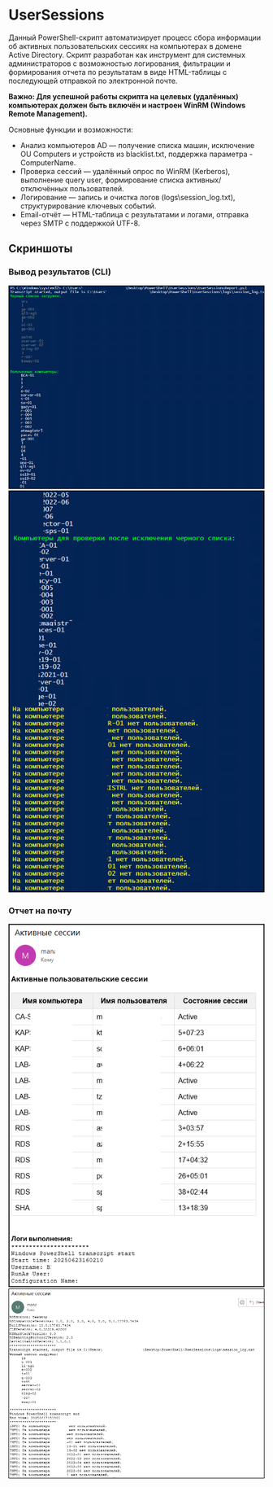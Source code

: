 # UserSessions
Данный PowerShell-скрипт автоматизирует процесс сбора информации об активных пользовательских сессиях на компьютерах в домене Active Directory. 
Скрипт разработан как инструмент для системных администраторов с возможностью логирования, фильтрации и формирования отчета по результатам в виде HTML-таблицы с последующей отправкой по электронной почте.

<b>Важно: Для успешной работы скрипта на целевых (удалённых) компьютерах должен быть включён и настроен WinRM (Windows Remote Management).</b>

Основные функции и возможности:
- Анализ компьютеров AD — получение списка машин, исключение OU Computers и устройств из blacklist.txt, поддержка параметра -ComputerName.
- Проверка сессий — удалённый опрос по WinRM (Kerberos), выполнение query user, формирование списка активных/отключённых пользователей.
- Логирование — запись и очистка логов (logs\session_log.txt), структурирование ключевых событий.
- Email-отчёт — HTML-таблица с результатами и логами, отправка через SMTP с поддержкой UTF-8.

## Скриншоты

### Вывод результатов (CLI)
<img src="screens/sc1.png">
<img src="screens/sc2.png">

### Отчет на почту 
<img src="screens/sc3.png">
<img src="screens/sc4.png">
